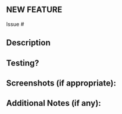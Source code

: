 <!--- Thank you for contributing! -->
<!--- Provide a general summary of your changes in the Title above -->
<!--- See our Contribution Guidelines here:
          https://github.com/tripal/tripal/blob/7.x-3.x/CONTRIBUTING.md -->
          

<!--- New features MUST have an issue so they can be discussed by the community prior to their implementation! -->


## NEW FEATURE

Issue #

## Description
<!--- Describe your changes in detail -->
<!--- Why is this change required? What problem does it solve? -->

## Testing?
<!--- Please describe in detail how to test these changes. -->
<!--- Reviewers will use this section to test the submission! -->
<!--- If you've implemented PHPUnit tests, you can describe the test cases here. -->
<!--- Unit testing guidelines: https://github.com/tripal/tripal/blob/7.x-3.x/tests/README.md -->

## Screenshots (if appropriate):

## Additional Notes (if any):

<!--- New features should include in-line code documentation. -->
<!--- Would a user or developer guide be helpful for this feature? -->

